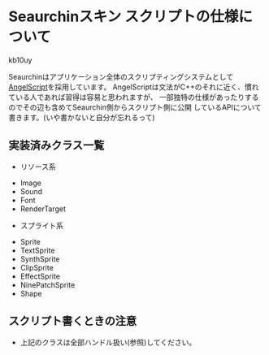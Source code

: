 # Seaurchinスキン スクリプトの仕様について
kb10uy

Seaurchinはアプリケーション全体のスクリプティングシステムとして[AngelScript](http://www.angelcode.com/angelscript/)を採用しています。
AngelScriptは文法がC++のそれに近く、慣れている人であれば習得は容易と思われますが、
一部独特の仕様があったりするのでその辺も含めてSeaurchin側からスクリプト側に公開
しているAPIについて書きます。(いや書かないと自分が忘れるって)

## 実装済みクラス一覧
* リソース系
 - Image
 - Sound
 - Font
 - RenderTarget
* スプライト系
 - Sprite
 - TextSprite
 - SynthSprite
 - ClipSprite
 - EffectSprite
 - NinePatchSprite
 - Shape

## スクリプト書くときの注意
* 上記のクラスは全部ハンドル扱い(参照)してください。
